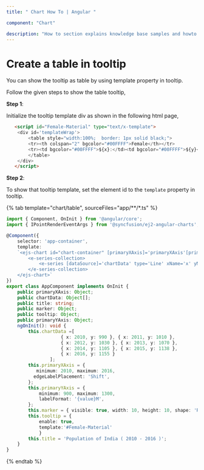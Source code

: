 ```yaml
---
title: " Chart How To | Angular "

component: "Chart"

description: "How to section explains knowledge base samples and howto access different types properties and events of the chart."
---
```


# Create a table in tooltip

You can show the tooltip as table by using template property in tooltip.

Follow the given steps to show the table tooltip,

**Step 1**:

Initialize the tooltip template div as shown in the following html page,

```html
   <script id="Female-Material" type="text/x-template">
    <div id='templateWrap'>
        <table style="width:100%;  border: 1px solid black;">
        <tr><th colspan="2" bgcolor="#00FFFF">Female</th></tr>
        <tr><td bgcolor="#00FFFF">${x}:</td><td bgcolor="#00FFFF">${y}</td></tr>
        </table>
    </div>
   </script>

```

**Step 2**:

To show that tooltip template, set the element id to the `template` property in tooltip.

{% tab template="chart/table", sourceFiles="app/**/*.ts" %}

```typescript
import { Component, OnInit } from '@angular/core';
import { IPointRenderEventArgs } from '@syncfusion/ej2-angular-charts';

@Component({
    selector: 'app-container',
    template:
    `<ejs-chart id="chart-container" [primaryXAxis]='primaryXAxis'[primaryYAxis]='primaryYAxis' [title]='title'  [tooltip]='tooltip'>
        <e-series-collection>
            <e-series [dataSource]='chartData' type='Line' xName='x' yName='y' name='Female' width=2 [marker]='marker'></e-series>
        </e-series-collection>
    </ejs-chart>`
})
export class AppComponent implements OnInit {
    public primaryXAxis: Object;
    public chartData: Object[];
    public title: string;
    public marker: Object;
    public tooltip: Object;
    public primaryYAxis: Object;
    ngOnInit(): void {
        this.chartData =[
                    { x: 2010, y: 990 }, { x: 2011, y: 1010 },
                    { x: 2012, y: 1030 }, { x: 2013, y: 1070 },
                    { x: 2014, y: 1105 }, { x: 2015, y: 1138 },
                    { x: 2016, y: 1155 }
                ];
        this.primaryXAxis = {
           minimum: 2010, maximum: 2016,
          edgeLabelPlacement: 'Shift',
        };
        this.primaryYAxis = {
            minimum: 900, maximum: 1300,
            labelFormat: '{value}M',
        };
        this.marker = { visible: true, width: 10, height: 10, shape: 'Rectangle'};
        this.tooltip = {
            enable: true,
            template:'#Female-Material'
            }
        this.title = 'Population of India ( 2010 - 2016 )';
    }
}
```

{% endtab %}
